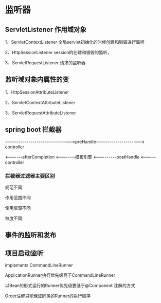 # 监听器

## ServletListener 作用域对象

1、ServletContextListener 全局servlet初始化的时候创建和销毁进行监听

2、HttpSessionListener session的创建和销毁的监听，

3、ServletRequestListener 请求的监听器


## 监听域对象内属性的变

1、HttpSessionAttributeListener

2、ServletContextAttributeListener

3、ServletRequestAttributeListener


## spring boot 拦截器

--------------------------------->preHandle----------------------> controller

<------afterCompletion <-------模板引擎 <---------postHandle <----- controller

### 拦截器过滤器主要区别

规范不同

作用范围不同

使用资源不同

粒度不同


## 事件的监听和发布


## 项目启动监听

implements CommandLineRunner

ApplicationRunner执行优先级高于CommandLineRunner

以Bean的形式运行的Runner优先级要低于@Component 注解的方式

Order注解只能保证同类的Runner的执行顺序
